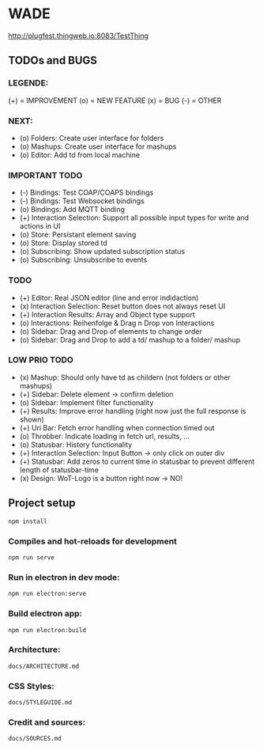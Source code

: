 # WADE
http://plugfest.thingweb.io:8083/TestThing

## TODOs and BUGS 
### LEGENDE:
(+) = IMPROVEMENT
(o) = NEW FEATURE
(x) = BUG
(-) = OTHER

### NEXT: 
- (o) Folders: Create user interface for folders
- (o) Mashups: Create user interface for mashups
- (o) Editor: Add td from local machine

### IMPORTANT TODO
- (-) Bindings: Test COAP/COAPS bindings
- (-) Bindings: Test Websocket bindings
- (o) Bindings: Add MQTT binding
- (+) Interaction Selection: Support all possible input types for write and actions in UI 
- (o) Store: Persistant element saving
- (o) Store: Display stored td
- (o) Subscribing: Show updated subscription status
- (o) Subscribing: Unsubscribe to events

### TODO 
- (+) Editor: Real JSON editor (line and error indidaction)
- (x) Interaction Selection: Reset button does not always reset UI 
- (+) Interaction Results: Array and Object type support 
- (o) Interactions: Reihenfolge & Drag n Drop von Interactions
- (o) Sidebar: Drag and Drop of elements to change order 
- (o) Sidebar: Drag and Drop to add a td/ mashup to a folder/ mashup

### LOW PRIO TODO
- (x) Mashup: Should only have td as childern (not folders or other mashups) 
- (+) Sidebar: Delete element -> confirm deletion
- (o) Sidebar: Implement filter functionality
- (+) Results: Improve error handling (right now just the full response is shown)
- (+) Uri Bar: Fetch error handling when connection timed out
- (o) Throbber: Indicate loading in fetch url, results, ...
- (o) Statusbar: History functionality
- (+) Interaction Selection: Input Button -> only click on outer div 
- (+) Statusbar: Add zeros to current time in statusbar to prevent different length of statusbar-time
- (x) Design: WoT-Logo is a button right now -> NO!

## Project setup
```
npm install
```

### Compiles and hot-reloads for development
```
npm run serve
```

### Run in electron in dev mode: 
```
npm run electron:serve
```

### Build electron app: 
```
npm run electron:build
```

### Architecture:
    docs/ARCHITECTURE.md

### CSS Styles:
    docs/STYLEGUIDE.md

### Credit and sources: 
    docs/SOURCES.md